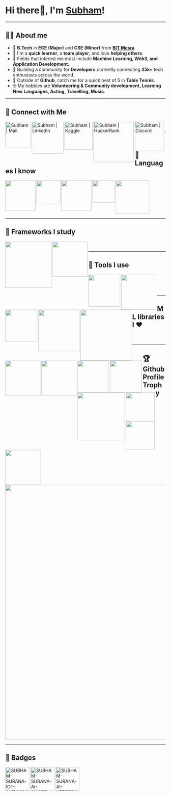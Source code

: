 # Hi there👋, I'm [Subham](https://github.com/Neklaustares-tPtwP)!

<hr>

## 💁‍♂️ About me

- 🏫 **B.Tech** in **ECE (Major)** and **CSE (Minor)** from **[BIT Mesra]**.
- 🧠 I'm a **quick learner**, a **team player**, and love **helping others**.
- 🚀 Fields that interest me most include **Machine Learning, Web3, and Application Development.**.
- 👥 Building a community for **Developers** currently connecting **25k+** tech enthusiasts across the world.
- 🏓 Outside of **Github**, catch me for a quick best of 5 in **Table Tennis**.
- 🤓 My hobbies are **Volunteering & Community development, Learning New Languages, Acting, Travelling, Music**.

<hr>

## 🔗 Connect with Me
  
[<img align="left" alt="Subham | Mail" width="80px" src="https://img.shields.io/badge/-Gmail-000000?logo=gmail&Color=0A66C2&style=flat-square" />][mail]
[<img align="left" alt="Subham | LinkedIn" width="100px" src="https://img.shields.io/badge/-LinkedIn-000000?logo=linkedin&Color=0A66C2&style=flat-square" />][linkedin]
[<img align="left" alt="Subham | Kaggle" width="88px" src="https://img.shields.io/badge/-Kaggle-000000?logo=kaggle&Color=0A66C2&style=flat-square" />][kaggle]
[<img align="left" alt="Subham | HackerRank" width="127px" src="https://img.shields.io/badge/-HackerRank-000000?logo=hackerrank&Color=0A66C2&style=flat-square" />][hackerrank]
[<img align="left" alt="Subham | Discord" width="92px" src="https://img.shields.io/badge/-Discord-000000?logo=discord&Color=0A66C2&style=flat-square" />][discord]
<!-- https://www.vectorlogo.zone/logos/kaggle/kaggle-icon.svg -->
<br>
<hr>

## 📜 Languages I know 

<img align="left" width="95px" src="https://img.shields.io/badge/-Python-3776AB?logo=Python&logoColor=white&style=plastic" />
<img align="left" width="75px" src="https://img.shields.io/badge/-C%2B%2B-00599C?logo=c%2B%2B&Color=white&style=plastic" />
<img align="left" width="95px" src="https://img.shields.io/badge/-HTML5-13324B?logo=html5&Color=white&style=plastic" />
<img align="left" width="70px" src="https://img.shields.io/badge/-CSS-1572B6?logo=CSS3&Color=white&style=plastic" />
<img align="center" width="105px" src="https://img.shields.io/badge/-MySQL-000000?logo=mysql&Color=white&style=plastic" />

<hr>

## 📖 Frameworks I study

<img align="left" width="145px" src="https://img.shields.io/badge/-TensorFlow-000000?logo=tensorflow&Color=white&style=plastic" />
<img align="left" width="110px" src="https://img.shields.io/badge/-PyTorch-000000?logo=pytorch&Color=white&style=plastic" />

<br>
<hr>

## 🧰 Tools I use 

<img align="left" width="100px" src="https://img.shields.io/badge/-VS%20Code-007ACC?logo=visual-studio-code&Color=white&style=plastic" />
<img align="left" width="110px" src="https://img.shields.io/badge/-Anaconda-006643?logo=anaconda&Color=white&style=plastic" />
<img align="left" width="100px" src="https://img.shields.io/badge/-Jupyter-000000?logo=jupyter&Color=white&style=plastic" />
<img align="left" width="130px" src="https://img.shields.io/badge/-Spyder%20IDE-FF0000?logo=spyder-ide&Color=white&style=plastic" />
<img align="left" width="160px" src="https://img.shields.io/badge/-Google%20Colab-000000?logo=google-colab&Color=white&style=plastic" />
<img align="left" width="110px" src="https://img.shields.io/badge/-Tableau-000000?logo=tableau&Color=white&style=plastic" /><br><br />
<img align="left" width="110px" src="https://img.shields.io/badge/-MS%20Excel-217346?logo=microsoft-excel&Color=white&style=plastic" />

<br>
<hr>

## ML libraries I :heart:

<img align="left" width="100px" src="https://img.shields.io/badge/-NumPy-013243?logo=numpy&Color=white&style=plastic" />
<img align="left" width="100px" src="https://img.shields.io/badge/-Pandas-150458?logo=pandas&Color=white&style=plastic" />
<img align="left" width="150px" src="https://img.shields.io/badge/-SciKit%20Learn-000000?logo=scikit-learn&Color=white&style=plastic" />
<!--<img align="left" width="90px" src="https://img.shields.io/badge/-Matplotlib-3F4F75?logo=matplot&Color=white&style=plastic" />-->
<img align="left" width="90px" src="https://img.shields.io/badge/-PlotLy-87CEEB?logo=plotly&Color=white&style=plastic" />
<img align="left" width="90px" src="https://img.shields.io/badge/-Keras-D00000?logo=keras&Color=white&style=plastic" />
<img align="left" width="110px" src="https://img.shields.io/badge/-OpenCV-1572B6?logo=opencv&Color=white&style=plastic" />

<br>
<hr>

## 🏆 Github Profile Trophy
<p>
<img width=800 src="https://github-profile-trophy.vercel.app/?username=TheSuranaverse&column=9&theme=gruvbox&no-frame=true" />
</p>

<hr>  
    
## 📛 Badges

<a href="https://www.credly.com/badges/b81ad27e-2762-4506-957f-5ead7d0c3fcb/public_url" target='_blank'><img width="75px" src='https://i.postimg.cc/Gm016ZRZ/intel-student-ambassador-program-iot-ambassador-level-1.png' border='0' alt='SUBHAM-SURANA-IOT-AMBASSADOR-LEVEL-1'/></a>
<a href='https://postimg.cc/Sjf42Wnc' target='_blank'><img width="75px" src='https://i.postimg.cc/Sjf42Wnc/SUBHAM-SURANA-AI-AWARE-BADGE.png' border='0' alt='SUBHAM-SURANA-AI-AWARE-BADGE'/></a>
<a href='https://postimg.cc/PC60byH8' target='_blank'><img width="75px" src='https://i.postimg.cc/PC60byH8/SUBHAM-SURANA-AI-APPRECIATE-BADGE.png' border='0' alt='SUBHAM-SURANA-AI-APPRECIATE-BADGE'/></a>
 <!--
<a><img width="90px" height="100px" src='https://road-to-kaggle-grandmaster.vercel.app/api/badges/subhamjain/competition' border='0' alt='Subham_Surana_Kaggle_Competittion_Badge'/></a>
<a><img width="90px" height="100px" src='https://road-to-kaggle-grandmaster.vercel.app/api/badges/subhamjain/dataset' border='0' alt='Subham_Surana_Kaggle_Dataset_Badge'/></a>
<a><img width="90px" height="100px" src='https://road-to-kaggle-grandmaster.vercel.app/api/badges/subhamjain/notebook' border='0' alt='Subham_Surana_Kaggle_Notebook_Badge'/></a>
<a><img width="90px" height="100px" src='https://road-to-kaggle-grandmaster.vercel.app/api/badges/subhamjain/discussion' border='0' alt='Subham_Surana_Kaggle_Discussion_Badge'/></a>
-->

[mail]: mailto:yashsura786@gmail.com     
[BIT Mesra]: https://www.bitmesra.ac.in/
[linkedin]: https://www.linkedin.com/in/subham-surana/
[kaggle]: https://www.kaggle.com/subhamjain
[hackerrank]: https://www.hackerrank.com/Neo_theCondor
[discord]: https://discordapp.com/users/577254428046786561
[facebook]: https://www.facebook.com/subham.jain.142035/
[Python]: https://raw.githubusercontent.com/devicons/devicon/master/icons/python/python-original.svg
[C++]: https://raw.githubusercontent.com/github/explore/80688e429a7d4ef2fca1e82350fe8e3517d3494d/topics/cpp/cpp.png
[SQL]: https://raw.githubusercontent.com/github/explore/80688e429a7d4ef2fca1e82350fe8e3517d3494d/topics/sql/sql.png
[TensorFlow]: https://www.vectorlogo.zone/logos/tensorflow/tensorflow-icon.svg
[MATLAB]: https://raw.githubusercontent.com/github/explore/80688e429a7d4ef2fca1e82350fe8e3517d3494d/topics/matlab/matlab.png
[Git]: https://www.vectorlogo.zone/logos/git-scm/git-scm-icon.svg
[Sheets]: https://img.icons8.com/fluency/48/ffffff/google-sheets.png
[Excel]: https://img.icons8.com/color/48/ffffff/ms-excel.png

    
 <!--
### Languages and Tools:

[<img align="left" alt="Python" width="34px" src="https://raw.githubusercontent.com/devicons/devicon/master/icons/python/python-original.svg" />][Python]
[<img align="left" alt="C++" width="30px" src="https://raw.githubusercontent.com/github/explore/80688e429a7d4ef2fca1e82350fe8e3517d3494d/topics/cpp/cpp.png" />][C++]
[<img align="left" alt="SQL" width="30px" src="https://raw.githubusercontent.com/github/explore/80688e429a7d4ef2fca1e82350fe8e3517d3494d/topics/sql/sql.png" />][SQL]
[<img align="left" alt="TensorFlow" width="30px" src="https://www.vectorlogo.zone/logos/tensorflow/tensorflow-icon.svg" />][TensorFlow]
[<img align="left" alt="MATLAB" width="30px" src="https://raw.githubusercontent.com/github/explore/80688e429a7d4ef2fca1e82350fe8e3517d3494d/topics/matlab/matlab.png" />][MATLAB]
[<img align="left" alt="Git" width="30px" src="https://www.vectorlogo.zone/logos/git-scm/git-scm-icon.svg" />][Git]
[<img align="left" alt="Sheets" width="33px" src="https://img.icons8.com/fluency/48/ffffff/google-sheets.png" />][Sheets]
[<img align="left" alt="Excel" height="34px" width="31px" src="https://img.icons8.com/fluency/48/ffffff/microsoft-excel-2019.png" />][Excel]
</p>
<br />
<br />

<br>

<p align="left">
  <a href="https://github.com/Neklaustares-tPtwP"><img width="400" src="https://github-readme-stats.vercel.app/api?username=Neklaustares-tPtwP&show_icons=true&theme=gruvbox">
  <a href="https://github.com/Neklaustares-tPtwP"><img width="400" src="https://github-readme-stats.vercel.app/api/top-langs/?username=Neklaustares-tPtwP&hide=html,scss,css,shell,javascript,ruby&langs_count=10&layout=compact&theme=gruvbox">
</p>

-->
